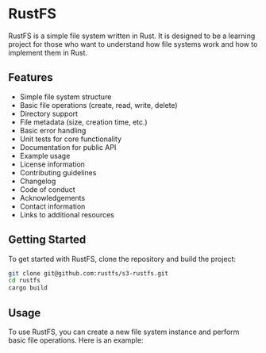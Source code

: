 # RustFS

RustFS is a simple file system written in Rust. It is designed to be a learning project for those who want to understand
how file systems work and how to implement them in Rust.

## Features

- Simple file system structure
- Basic file operations (create, read, write, delete)
- Directory support
- File metadata (size, creation time, etc.)
- Basic error handling
- Unit tests for core functionality
- Documentation for public API
- Example usage
- License information
- Contributing guidelines
- Changelog
- Code of conduct
- Acknowledgements
- Contact information
- Links to additional resources

## Getting Started

To get started with RustFS, clone the repository and build the project:

```bash
git clone git@github.com:rustfs/s3-rustfs.git
cd rustfs
cargo build
```

## Usage

To use RustFS, you can create a new file system instance and perform basic file operations. Here is an example:
